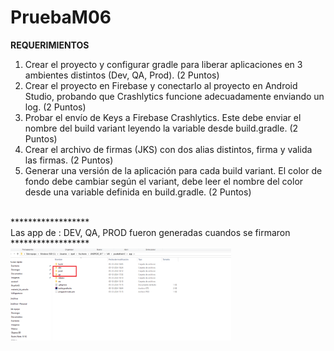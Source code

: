# PruebaM06
__REQUERIMIENTOS__
 1. Crear el proyecto y configurar gradle para liberar aplicaciones en 3 ambientes
 distintos (Dev, QA, Prod).
 (2 Puntos)<br>
 2. Crear el proyecto en Firebase y conectarlo al proyecto en Android Studio, probando
 que Crashlytics funcione adecuadamente enviando un log.
 (2 Puntos)<br>
 3. Probar el envío de Keys a Firebase Crashlytics. Este debe enviar el nombre del build
 variant leyendo la variable desde build.gradle.
 (2 Puntos)<br>
 4. Crear el archivo de firmas (JKS) con dos alias distintos, firma y valida las firmas.
 (2 Puntos)<br>
 5. Generar una versión de la aplicación para cada build variant. El color de fondo debe
 cambiar según el variant, debe leer el nombre del color desde una variable definida
 en build.gradle.
 (2 Puntos)<br>
 <br>
 ******************<br>
 Las app de : DEV, QA, PROD fueron generadas cuandos se firmaron<br>
 ******************<br>

<img src=" https://github.com/lalotronic/PruebaM06/blob/main/foto.png" alt="Front likeme" width="70%">
